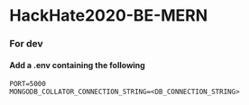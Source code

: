 # HackHate2020-BE-MERN

### For dev
#### Add a .env containing the following

```
PORT=5000
MONGODB_COLLATOR_CONNECTION_STRING=<DB_CONNECTION_STRING>
```
